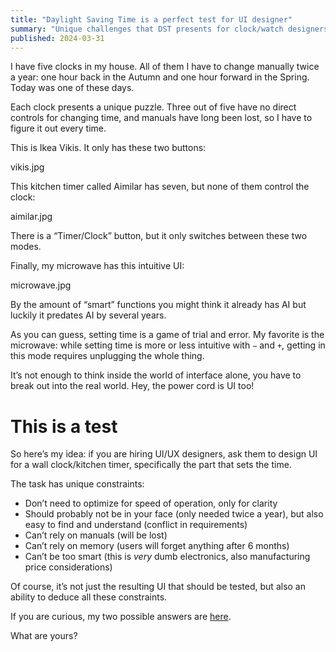 ```yaml
---
title: "Daylight Saving Time is a perfect test for UI designer"
summary: "Unique challenges that DST presents for clock/watch designers"
published: 2024-03-31
---
```


I have five clocks in my house. All of them I have to change manually twice a year: one hour back in the Autumn and one hour forward in the Spring. Today was one of these days.

Each clock presents a unique puzzle. Three out of five have no direct controls for changing time, and manuals have long been lost, so I have to figure it out every time.

This is Ikea Vikis. It only has these two buttons:

vikis.jpg

This kitchen timer called Aimilar has seven, but none of them control the clock:

aimilar.jpg

There is a “Timer/Clock” button, but it only switches between these two modes.

Finally, my microwave has this intuitive UI:

microwave.jpg

By the amount of “smart” functions you might think it already has AI but luckily it predates AI by several years.

As you can guess, setting time is a game of trial and error. My favorite is the microwave: while setting time is more or less intuitive with `−` and `+`, getting in this mode requires unplugging the whole thing.

It’s not enough to think inside the world of interface alone, you have to break out into the real world. Hey, the power cord is UI too!

# This is a test

So here’s my idea: if you are hiring UI/UX designers, ask them to design UI for a wall clock/kitchen timer, specifically the part that sets the time.

The task has unique constraints:

- Don’t need to optimize for speed of operation, only for clarity
- Should probably not be in your face (only needed twice a year), but also easy to find and understand (conflict in requirements)
- Can’t rely on manuals (will be lost)
- Can’t rely on memory (users will forget anything after 6 months)
- Can’t be too smart (this is _very_ dumb electronics, also manufacturing price considerations)

Of course, it’s not just the resulting UI that should be tested, but also an ability to deduce all these constraints.

If you are curious, my two possible answers are [here](solutions.jpg).

What are yours?
